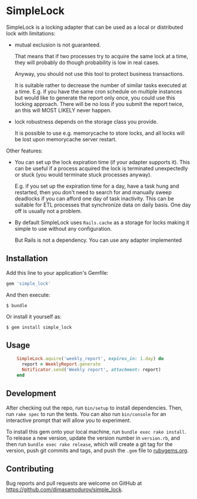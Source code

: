 # SimpleLock

SimpleLock is a locking adapter 
that can be used as a local or distributed lock with limitations:

- mutual exclusion is not guaranteed. 

    That means that if two processes try to acquire 
    the same lock at a time, they will probably do though probability is low in real cases.
    
    Anyway, you should not use this tool to protect business transactions.
    
    It is suitable rather to decrease the number of similar tasks executed at a time.
    E.g. if you have the same cron schedule on multiple instances  
    but would like to generate the report only once, you could use this locking approach.
    There will be no loss if you submit the report twice, 
    an this will MOST LIKELY never happen.

- lock robustness depends on the storage class you provide. 
    
    It is possible to use e.g. memorycache to store locks, 
    and all locks will be lost upon memorycache server restart.
     
     
Other features:

- You can set up the lock expiration time (if your adapter supports it).
This can be useful if a process acquired the lock is terminated unexpectedly or stuck 
(you would terminate stuck processes anyway). 

    E.g. if you set up the expiration time for a day, have a task hung and restarted,
    then you don't need to search for and manually sweep deadlocks 
    if you can afford one day of task inactivity. 
    This can be suitable for ETL processes that synchronize data on daily basis. 
    One day off is usually not a problem.

- By default SimpleLock uses `Rails.cache` as a storage for locks 
making it simple to use without any configuration.
    
    But Rails is not a dependency. You can use any adapter implemented 


## Installation

Add this line to your application's Gemfile:

```ruby
gem 'simple_lock'
```

And then execute:

    $ bundle

Or install it yourself as:

    $ gem install simple_lock

## Usage

```ruby
    SimpleLock.aquire('weekly_report', expires_in: 1.day) do
      report = WeeklyReport.generate
      Notificator.send('Weekly report', attachment: report)
    end  
```


## Development

After checking out the repo, run `bin/setup` to install dependencies. Then, run `rake spec` to run the tests. You can also run `bin/console` for an interactive prompt that will allow you to experiment.

To install this gem onto your local machine, run `bundle exec rake install`. To release a new version, update the version number in `version.rb`, and then run `bundle exec rake release`, which will create a git tag for the version, push git commits and tags, and push the `.gem` file to [rubygems.org](https://rubygems.org).

## Contributing

Bug reports and pull requests are welcome on GitHub at https://github.com/dimasamodurov/simple_lock.
